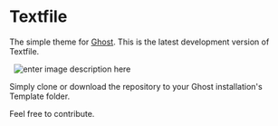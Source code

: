 # Textfile

The simple theme for [Ghost](http://github.com/tryghost/ghost/). This is the latest development version of Textfile.


&nbsp;
![enter image description here](https://i.imgur.com/BkEc9OY.png)

Simply clone or download the repository to your Ghost installation's Template folder.

Feel free to contribute.